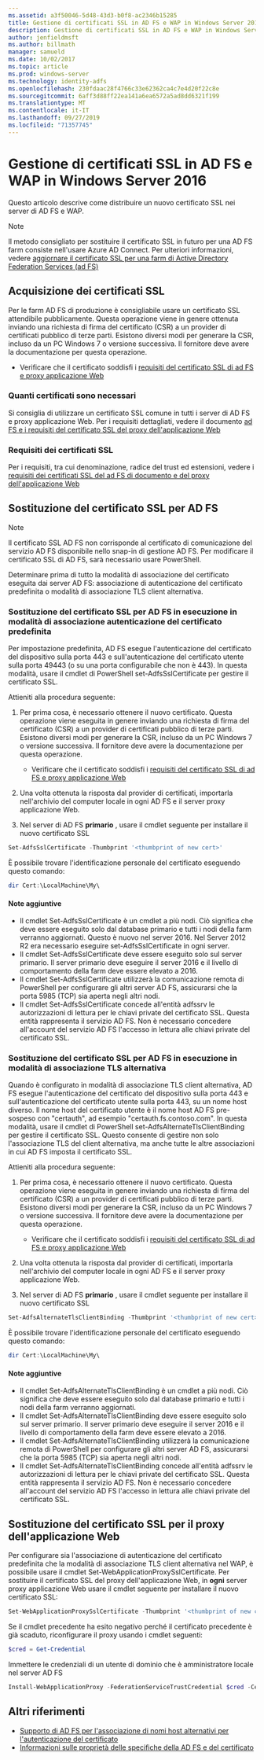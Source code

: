```yaml
---
ms.assetid: a3f50046-5d48-43d3-b0f8-ac2346b15285
title: Gestione di certificati SSL in AD FS e WAP in Windows Server 2016
description: Gestione di certificati SSL in AD FS e WAP in Windows Server 2016
author: jenfieldmsft
ms.author: billmath
manager: samueld
ms.date: 10/02/2017
ms.topic: article
ms.prod: windows-server
ms.technology: identity-adfs
ms.openlocfilehash: 230fdaac28f4766c33e62362ca4c7e4d20f22c8e
ms.sourcegitcommit: 6aff3d88ff22ea141a6ea6572a5ad8dd6321f199
ms.translationtype: MT
ms.contentlocale: it-IT
ms.lasthandoff: 09/27/2019
ms.locfileid: "71357745"
---
```

# <a name="managing-ssl-certificates-in-ad-fs-and-wap-in-windows-server-2016"></a>Gestione di certificati SSL in AD FS e WAP in Windows Server 2016



Questo articolo descrive come distribuire un nuovo certificato SSL nei server di AD FS e WAP.

>[!NOTE]
>Il metodo consigliato per sostituire il certificato SSL in futuro per una AD FS farm consiste nell'usare Azure AD Connect.  Per ulteriori informazioni, vedere [aggiornare il certificato SSL per una farm di Active Directory Federation Services (ad FS)](https://docs.microsoft.com/azure/active-directory/connect/active-directory-aadconnectfed-ssl-update)

## <a name="obtaining-your-ssl-certificates"></a>Acquisizione dei certificati SSL
Per le farm AD FS di produzione è consigliabile usare un certificato SSL attendibile pubblicamente. Questa operazione viene in genere ottenuta inviando una richiesta di firma del certificato (CSR) a un provider di certificati pubblico di terze parti. Esistono diversi modi per generare la CSR, incluso da un PC Windows 7 o versione successiva. Il fornitore deve avere la documentazione per questa operazione.

- Verificare che il certificato soddisfi i [requisiti del certificato SSL di ad FS e proxy applicazione Web](https://technet.microsoft.com/windows-server-docs/identity/ad-fs/overview/AD-FS-2016-Requirements#BKMK_1)

### <a name="how-many-certificates-are-needed"></a>Quanti certificati sono necessari
Si consiglia di utilizzare un certificato SSL comune in tutti i server di AD FS e proxy applicazione Web. Per i requisiti dettagliati, vedere il documento [ad FS e i requisiti del certificato SSL del proxy dell'applicazione Web](https://technet.microsoft.com/windows-server-docs/identity/ad-fs/overview/AD-FS-2016-Requirements#BKMK_1)

### <a name="ssl-certificate-requirements"></a>Requisiti dei certificati SSL
Per i requisiti, tra cui denominazione, radice del trust ed estensioni, vedere i [requisiti dei certificati SSL del ad FS di documento e del proxy dell'applicazione Web](https://technet.microsoft.com/windows-server-docs/identity/ad-fs/overview/AD-FS-2016-Requirements#BKMK_1)

## <a name="replacing-the-ssl-certificate-for-ad-fs"></a>Sostituzione del certificato SSL per AD FS
> [!NOTE]
> Il certificato SSL AD FS non corrisponde al certificato di comunicazione del servizio AD FS disponibile nello snap-in di gestione AD FS. Per modificare il certificato SSL di AD FS, sarà necessario usare PowerShell.

Determinare prima di tutto la modalità di associazione del certificato eseguita dai server AD FS: associazione di autenticazione del certificato predefinita o modalità di associazione TLS client alternativa.

### <a name="replacing-the-ssl-certificate-for-ad-fs-running-in-default-certificate-authentication-binding-mode"></a>Sostituzione del certificato SSL per AD FS in esecuzione in modalità di associazione autenticazione del certificato predefinita
Per impostazione predefinita, AD FS esegue l'autenticazione del certificato del dispositivo sulla porta 443 e sull'autenticazione del certificato utente sulla porta 49443 (o su una porta configurabile che non è 443).
In questa modalità, usare il cmdlet di PowerShell set-AdfsSslCertificate per gestire il certificato SSL.

Attieniti alla procedura seguente:

1. Per prima cosa, è necessario ottenere il nuovo certificato. Questa operazione viene eseguita in genere inviando una richiesta di firma del certificato (CSR) a un provider di certificati pubblico di terze parti. Esistono diversi modi per generare la CSR, incluso da un PC Windows 7 o versione successiva. Il fornitore deve avere la documentazione per questa operazione.

    * Verificare che il certificato soddisfi i [requisiti del certificato SSL di ad FS e proxy applicazione Web](https://technet.microsoft.com/windows-server-docs/identity/ad-fs/overview/AD-FS-2016-Requirements#BKMK_1)

1. Una volta ottenuta la risposta dal provider di certificati, importarla nell'archivio del computer locale in ogni AD FS e il server proxy applicazione Web.

1. Nel server di AD FS **primario** , usare il cmdlet seguente per installare il nuovo certificato SSL

```powershell
Set-AdfsSslCertificate -Thumbprint '<thumbprint of new cert>'
```

È possibile trovare l'identificazione personale del certificato eseguendo questo comando:

```powershell
dir Cert:\LocalMachine\My\
```

#### <a name="additional-notes"></a>Note aggiuntive

* Il cmdlet Set-AdfsSslCertificate è un cmdlet a più nodi. Ciò significa che deve essere eseguito solo dal database primario e tutti i nodi della farm verranno aggiornati. Questo è nuovo nel server 2016. Nel Server 2012 R2 era necessario eseguire set-AdfsSslCertificate in ogni server.
* Il cmdlet Set-AdfsSslCertificate deve essere eseguito solo sul server primario. Il server primario deve eseguire il server 2016 e il livello di comportamento della farm deve essere elevato a 2016.
* Il cmdlet Set-AdfsSslCertificate utilizzerà la comunicazione remota di PowerShell per configurare gli altri server AD FS, assicurarsi che la porta 5985 (TCP) sia aperta negli altri nodi.
* Il cmdlet Set-AdfsSslCertificate concede all'entità adfssrv le autorizzazioni di lettura per le chiavi private del certificato SSL. Questa entità rappresenta il servizio AD FS. Non è necessario concedere all'account del servizio AD FS l'accesso in lettura alle chiavi private del certificato SSL.

### <a name="replacing-the-ssl-certificate-for-ad-fs-running-in-alternate-tls-binding-mode"></a>Sostituzione del certificato SSL per AD FS in esecuzione in modalità di associazione TLS alternativa
Quando è configurato in modalità di associazione TLS client alternativa, AD FS esegue l'autenticazione del certificato del dispositivo sulla porta 443 e sull'autenticazione del certificato utente sulla porta 443, su un nome host diverso. Il nome host del certificato utente è il nome host AD FS pre-sospeso con "certauth", ad esempio "certauth.fs.contoso.com".
In questa modalità, usare il cmdlet di PowerShell set-AdfsAlternateTlsClientBinding per gestire il certificato SSL. Questo consente di gestire non solo l'associazione TLS del client alternativa, ma anche tutte le altre associazioni in cui AD FS imposta il certificato SSL.

Attieniti alla procedura seguente:

1. Per prima cosa, è necessario ottenere il nuovo certificato. Questa operazione viene eseguita in genere inviando una richiesta di firma del certificato (CSR) a un provider di certificati pubblico di terze parti. Esistono diversi modi per generare la CSR, incluso da un PC Windows 7 o versione successiva. Il fornitore deve avere la documentazione per questa operazione.

    * Verificare che il certificato soddisfi i [requisiti del certificato SSL di ad FS e proxy applicazione Web](https://technet.microsoft.com/windows-server-docs/identity/ad-fs/overview/AD-FS-2016-Requirements#BKMK_1)

1. Una volta ottenuta la risposta dal provider di certificati, importarla nell'archivio del computer locale in ogni AD FS e il server proxy applicazione Web.

1. Nel server di AD FS **primario** , usare il cmdlet seguente per installare il nuovo certificato SSL

```powershell
Set-AdfsAlternateTlsClientBinding -Thumbprint '<thumbprint of new cert>'
```

È possibile trovare l'identificazione personale del certificato eseguendo questo comando:

```powershell
dir Cert:\LocalMachine\My\
```

#### <a name="additional-notes"></a>Note aggiuntive

* Il cmdlet Set-AdfsAlternateTlsClientBinding è un cmdlet a più nodi. Ciò significa che deve essere eseguito solo dal database primario e tutti i nodi della farm verranno aggiornati.
* Il cmdlet Set-AdfsAlternateTlsClientBinding deve essere eseguito solo sul server primario. Il server primario deve eseguire il server 2016 e il livello di comportamento della farm deve essere elevato a 2016.
* Il cmdlet Set-AdfsAlternateTlsClientBinding utilizzerà la comunicazione remota di PowerShell per configurare gli altri server AD FS, assicurarsi che la porta 5985 (TCP) sia aperta negli altri nodi.
* Il cmdlet Set-AdfsAlternateTlsClientBinding concede all'entità adfssrv le autorizzazioni di lettura per le chiavi private del certificato SSL. Questa entità rappresenta il servizio AD FS. Non è necessario concedere all'account del servizio AD FS l'accesso in lettura alle chiavi private del certificato SSL.

## <a name="replacing-the-ssl-certificate-for-the-web-application-proxy"></a>Sostituzione del certificato SSL per il proxy dell'applicazione Web
Per configurare sia l'associazione di autenticazione del certificato predefinita che la modalità di associazione TLS client alternativa nel WAP, è possibile usare il cmdlet Set-WebApplicationProxySslCertificate.
Per sostituire il certificato SSL del proxy dell'applicazione Web, in **ogni** server proxy applicazione Web usare il cmdlet seguente per installare il nuovo certificato SSL:

```powershell
Set-WebApplicationProxySslCertificate -Thumbprint '<thumbprint of new cert>'
```

Se il cmdlet precedente ha esito negativo perché il certificato precedente è già scaduto, riconfigurare il proxy usando i cmdlet seguenti:

```powershell
$cred = Get-Credential
```

Immettere le credenziali di un utente di dominio che è amministratore locale nel server AD FS

```powershell
Install-WebApplicationProxy -FederationServiceTrustCredential $cred -CertificateThumbprint '<thumbprint of new cert>' -FederationServiceName 'fs.contoso.com'
```

## <a name="additional-references"></a>Altri riferimenti  
* [Supporto di AD FS per l'associazione di nomi host alternativi per l'autenticazione del certificato](../operations/AD-FS-support-for-alternate-hostname-binding-for-certificate-authentication.md)
* [Informazioni sulle proprietà delle specifiche della AD FS e del certificato](../technical-reference/AD-FS-and-KeySpec-Property.md)
